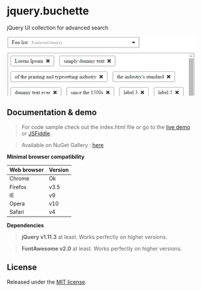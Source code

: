 # jquery.buchette

jQuery UI collection for advanced search

![](https://github.com/ApiO/jquery.buchette/blob/master/jquery.buchette.jpg?raw=true)

## Documentation & demo

> For code sample check out the index.html file or go to the [live demo](http://acuisinier.com/demo/jquery.buchette) or [JSFiddle](http://jsfiddle.net/5k7brh7q/).

> Available on NuGet Gallery : [here](https://www.nuget.org/packages/jquery.buchette)

**Minimal browser compatibility**

Web browser|Version 
---|---
Chrome|Ok
Firefox|v3.5
IE|v9
Opera|v10
Safari|v4
  
**Dependencies**

> **jQuery v1.11.3** at least. Works perfectly on higher versions.
  
> **FontAwesome v2.0** at least. Works perfectly on higher versions.

  
## License

Released under the [MIT license](http://www.opensource.org/licenses/MIT).

